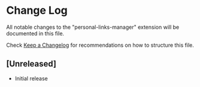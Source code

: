 # Change Log

All notable changes to the "personal-links-manager" extension will be documented in this file.

Check [Keep a Changelog](http://keepachangelog.com/) for recommendations on how to structure this file.

## [Unreleased]

- Initial release